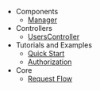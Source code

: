- Components
    - [Manager](/1.0/docs/components/manager)
- Controllers
    - [UsersController](/1.0/docs/controllers/users)
- Tutorials and Examples
    - [Quick Start](/1.0/docs/tutorials-and-examples/quick-start)
    - [Authorization](/1.0/docs/tutorials-and-examples/authorization)
- Core
    - [Request Flow](/1.0/docs/request-flow)
